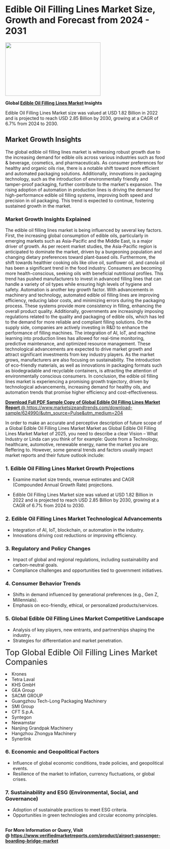 <H1>Edible Oil Filling Lines Market Size, Growth and Forecast from 2024 - 2031</H1><img class="aligncenter size-medium wp-image-584254" src="https://thirdeyenews.in/wp-content/uploads/2024/09/Global-Market-Research-300x168.jpeg" alt="" width="300" height="168" /><p><strong>Global&nbsp;<a href="https://www.marketsizeandtrends.com/download-sample/624990/&amp;utm_source=Pulse&amp;utm_medium=204">Edible Oil Filling Lines Market</a> Insights</strong></p><p>Edible Oil Filling Lines Market size was valued at USD 1.82 Billion in 2022 and is projected to reach USD 2.85 Billion by 2030, growing at a CAGR of 6.7% from 2024 to 2030.</p><p><h2>Market Growth Insights</h2> The global edible oil filling lines market is witnessing robust growth due to the increasing demand for edible oils across various industries such as food & beverage, cosmetics, and pharmaceuticals. As consumer preferences for healthy and organic oils rise, there is a notable shift toward more efficient and automated packaging solutions. Additionally, innovations in packaging technology, such as the introduction of environmentally friendly and tamper-proof packaging, further contribute to the market's expansion. The rising adoption of automation in production lines is driving the demand for high-performance edible oil filling systems, improving both speed and precision in oil packaging. This trend is expected to continue, fostering sustained growth in the market. <a href="#"></a> <h3>Market Growth Insights Explained</h3> The edible oil filling lines market is being influenced by several key factors. First, the increasing global consumption of edible oils, particularly in emerging markets such as Asia-Pacific and the Middle East, is a major driver of growth. As per recent market studies, the Asia-Pacific region is anticipated to dominate the market, driven by a burgeoning population and changing dietary preferences toward plant-based oils. Furthermore, the shift towards healthier cooking oils like olive oil, sunflower oil, and canola oil has been a significant trend in the food industry. Consumers are becoming more health-conscious, seeking oils with beneficial nutritional profiles. This trend has pushed manufacturers to invest in advanced filling lines that can handle a variety of oil types while ensuring high levels of hygiene and safety. Automation is another key growth factor. With advancements in machinery and technology, automated edible oil filling lines are improving efficiency, reducing labor costs, and minimizing errors during the packaging process. These systems provide more consistency in filling, enhancing the overall product quality. Additionally, governments are increasingly imposing regulations related to the quality and packaging of edible oils, which has led to the demand for more reliable and compliant filling solutions. On the supply side, companies are actively investing in R&D to enhance the performance of filling machines. The integration of AI, IoT, and machine learning into production lines has allowed for real-time monitoring, predictive maintenance, and optimized resource management. These technological advancements are expected to drive market growth and attract significant investments from key industry players. As the market grows, manufacturers are also focusing on sustainability. The introduction of eco-friendly materials, as well as innovations in packaging formats such as biodegradable and recyclable containers, is attracting the attention of environmentally conscious consumers. In conclusion, the edible oil filling lines market is experiencing a promising growth trajectory, driven by technological advancements, increasing demand for healthy oils, and automation trends that promise higher efficiency and cost-effectiveness. <a href="#"></p><p><span class=""><strong>Download Full PDF Sample Copy of Global Edible Oil Filling Lines Market Report</strong> @ <a href="https://www.marketsizeandtrends.com/download-sample/624990/&amp;utm_source=Pulse&amp;utm_medium=204" target="_blank">https://www.marketsizeandtrends.com/download-sample/624990/&amp;utm_source=Pulse&amp;utm_medium=204</a></span></p><p>In order to make an accurate and perceptive description of future scope of a Global&nbsp;Edible Oil Filling Lines Market Market as Global&nbsp;Edible Oil Filling Lines Market Market of 2025, you need to describe a clear Vision &ndash; What Industry or Linda can you think of for example: Quote from a Technology, healthcare, automotive, renewable energy, name the market you are Reffering to. However, some general trends and factors usually impact market reports and their future outlook include:</p><h3>1.&nbsp;<strong>Edible Oil Filling Lines Market Growth Projections</strong></h3><ul><li>Examine market size trends, revenue estimates and CAGR (Compounded Annual Growth Rate) projections.</li><li><p>Edible Oil Filling Lines Market size was valued at USD 1.82 Billion in 2022 and is projected to reach USD 2.85 Billion by 2030, growing at a CAGR of 6.7% from 2024 to 2030.</p></li></ul><h3>2.&nbsp;<strong>Edible Oil Filling Lines Market Technological Advancements</strong></h3><ul><li>Integration of AI, IoT, blockchain, or automation in the industry.</li><li>Innovations driving cost reductions or improving efficiency.</li></ul><h3>3.&nbsp;<strong>Regulatory and Policy Changes</strong></h3><ul><li>Impact of global and regional regulations, including sustainability and carbon-neutral goals.</li><li>Compliance challenges and opportunities tied to government initiatives.</li></ul><h3>4.&nbsp;<strong>Consumer Behavior Trends</strong></h3><ul><li>Shifts in demand influenced by generational preferences (e.g., Gen Z, Millennials).</li><li>Emphasis on eco-friendly, ethical, or personalized products/services.</li></ul><h3>5.&nbsp;<strong>Global Edible Oil Filling Lines Market Competitive Landscape</strong></h3><ul><li>Analysis of key players, new entrants, and partnerships shaping the industry.</li><li>Strategies for differentiation and market penetration.</li></ul><p data-pm-slice="1 1 []"><span style="color: inherit; font-family: inherit; font-size: 25px;">Top Global Edible Oil Filling Lines Market Companies</span></p><div class="" data-test-id=""><p><li>Krones</li><li> Tetra Laval</li><li> KHS GmbH</li><li> GEA Group</li><li> SACMI GROUP</li><li> Guangzhou Tech-Long Packaging Machinery</li><li> SMI Group</li><li> CFT S.p.A.</li><li> Syntegon</li><li> Newamstar</li><li> Nanjing Grandpak Machinery</li><li> Hangzhou Zhongya Machinery</li><li> Synerlink</li></p></div><h3>6.&nbsp;<strong>Economic and Geopolitical Factors</strong></h3><ul><li>Influence of global economic conditions, trade policies, and geopolitical events.</li><li>Resilience of the market to inflation, currency fluctuations, or global crises.</li></ul><h3>7.&nbsp;<strong>Sustainability and ESG (Environmental, Social, and Governance)</strong></h3><ul><li>Adoption of sustainable practices to meet ESG criteria.</li><li>Opportunities in green technologies and circular economy principles.</li></ul><h2><strong style="font-size: 14px;">For More Information or Query, Visit @&nbsp;</strong><a style="background-color: #ffffff; font-size: 14px;" href="https://www.marketsizeandtrends.com/report/edible-oil-filling-lines-market/" target="_blank">https://www.verifiedmarketreports.com/product/airport-passenger-boarding-bridge-market</a></h2>
